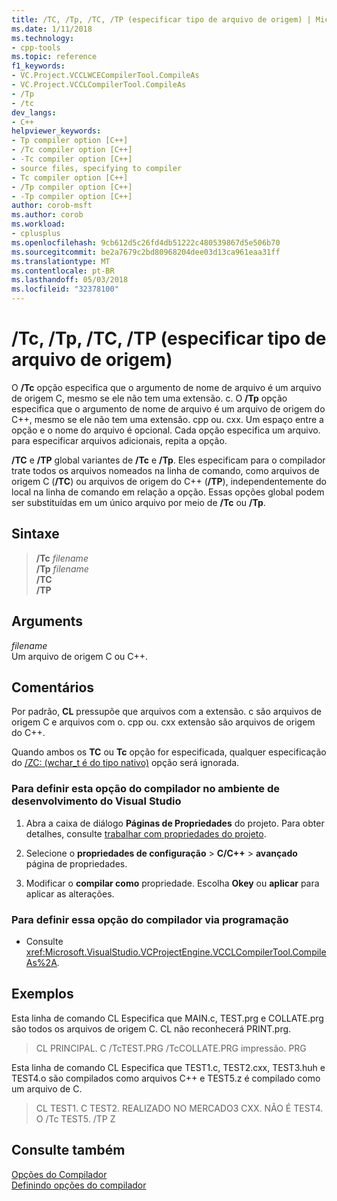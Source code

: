 ```yaml
---
title: /TC, /Tp, /TC, /TP (especificar tipo de arquivo de origem) | Microsoft Docs
ms.date: 1/11/2018
ms.technology:
- cpp-tools
ms.topic: reference
f1_keywords:
- VC.Project.VCCLWCECompilerTool.CompileAs
- VC.Project.VCCLCompilerTool.CompileAs
- /Tp
- /tc
dev_langs:
- C++
helpviewer_keywords:
- Tp compiler option [C++]
- /Tc compiler option [C++]
- -Tc compiler option [C++]
- source files, specifying to compiler
- Tc compiler option [C++]
- /Tp compiler option [C++]
- -Tp compiler option [C++]
author: corob-msft
ms.author: corob
ms.workload:
- cplusplus
ms.openlocfilehash: 9cb612d5c26fd4db51222c480539867d5e506b70
ms.sourcegitcommit: be2a7679c2bd80968204dee03d13ca961eaa31ff
ms.translationtype: MT
ms.contentlocale: pt-BR
ms.lasthandoff: 05/03/2018
ms.locfileid: "32378100"
---
```

# <a name="tc-tp-tc-tp-specify-source-file-type"></a>/Tc, /Tp, /TC, /TP (especificar tipo de arquivo de origem)

O **/Tc** opção especifica que o argumento de nome de arquivo é um arquivo de origem C, mesmo se ele não tem uma extensão. c. O **/Tp** opção especifica que o argumento de nome de arquivo é um arquivo de origem do C++, mesmo se ele não tem uma extensão. cpp ou. cxx. Um espaço entre a opção e o nome do arquivo é opcional. Cada opção especifica um arquivo. para especificar arquivos adicionais, repita a opção.

**/TC** e **/TP** global variantes de **/Tc** e **/Tp**. Eles especificam para o compilador trate todos os arquivos nomeados na linha de comando, como arquivos de origem C (**/TC**) ou arquivos de origem do C++ (**/TP**), independentemente do local na linha de comando em relação a opção. Essas opções global podem ser substituídas em um único arquivo por meio de **/Tc** ou **/Tp**.

## <a name="syntax"></a>Sintaxe

> **/Tc** _filename_  
> **/Tp** _filename_  
> **/TC**  
> **/TP**  

## <a name="arguments"></a>Arguments

*filename*  
Um arquivo de origem C ou C++.

## <a name="remarks"></a>Comentários

Por padrão, **CL** pressupõe que arquivos com a extensão. c são arquivos de origem C e arquivos com o. cpp ou. cxx extensão são arquivos de origem do C++.

Quando ambos os **TC** ou **Tc** opção for especificada, qualquer especificação do [/ZC: (wchar_t é do tipo nativo)](../../build/reference/zc-wchar-t-wchar-t-is-native-type.md) opção será ignorada.

### <a name="to-set-this-compiler-option-in-the-visual-studio-development-environment"></a>Para definir esta opção do compilador no ambiente de desenvolvimento do Visual Studio

1. Abra a caixa de diálogo **Páginas de Propriedades** do projeto. Para obter detalhes, consulte [trabalhar com propriedades do projeto](../../ide/working-with-project-properties.md).

1. Selecione o **propriedades de configuração** > **C/C++** > **avançado** página de propriedades.

1. Modificar o **compilar como** propriedade. Escolha **Okey** ou **aplicar** para aplicar as alterações.

### <a name="to-set-this-compiler-option-programmatically"></a>Para definir essa opção do compilador via programação

- Consulte <xref:Microsoft.VisualStudio.VCProjectEngine.VCCLCompilerTool.CompileAs%2A>.

## <a name="examples"></a>Exemplos

Esta linha de comando CL Especifica que MAIN.c, TEST.prg e COLLATE.prg são todos os arquivos de origem C. CL não reconhecerá PRINT.prg.

> CL PRINCIPAL. C /TcTEST.PRG /TcCOLLATE.PRG impressão. PRG

Esta linha de comando CL Especifica que TEST1.c, TEST2.cxx, TEST3.huh e TEST4.o são compilados como arquivos C++ e TEST5.z é compilado como um arquivo de C.

> CL TEST1. C TEST2. REALIZADO NO MERCADO3 CXX. NÃO É TEST4. O /Tc TEST5. /TP Z

## <a name="see-also"></a>Consulte também

[Opções do Compilador](../../build/reference/compiler-options.md)  
[Definindo opções do compilador](../../build/reference/setting-compiler-options.md)  
